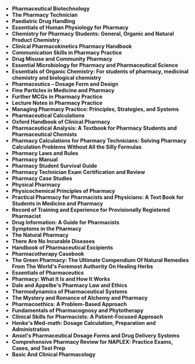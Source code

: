<ul>
                                <li><b><a target="_blank" href="https://github.com/manjunath5496/Pharmacy-Books/blob/master/pharma(1).pdf" style="text-decoration:none;">Pharmaceutical Biotechnology </a></b></li>
                                <li><b><a target="_blank" href="https://github.com/manjunath5496/Pharmacy-Books/blob/master/pharma(2).pdf" style="text-decoration:none;">The Pharmacy Technician</a></b></li>
                                <li><b><a target="_blank" href="https://github.com/manjunath5496/Pharmacy-Books/blob/master/pharma(3).pdf" style="text-decoration:none;">Paediatric Drug Handling</a></b></li>
                               
<li><b><a target="_blank" href="https://github.com/manjunath5496/Pharmacy-Books/blob/master/pharma(4).pdf" style="text-decoration:none;">Essentials of Human Physiology for Pharmacy</a></b></li>
                                <li><b><a target="_blank" href="https://github.com/manjunath5496/Pharmacy-Books/blob/master/pharma(5).pdf" style="text-decoration:none;">Chemistry for Pharmacy Students:
General, Organic and Natural Product Chemistry</a></b></li>
                                
 <li><b><a target="_blank" href="https://github.com/manjunath5496/Pharmacy-Books/blob/master/pharma(6).pdf" style="text-decoration:none;">Clinical Pharmacokinetics Pharmacy Handbook</a></b></li>
                          
<li><b><a target="_blank" href="https://github.com/manjunath5496/Pharmacy-Books/blob/master/pharma(7).pdf" style="text-decoration:none;">Communication Skills in Pharmacy Practice
</a></b></li>
                                <li><b><a target="_blank" href="https://github.com/manjunath5496/Pharmacy-Books/blob/master/pharma(8).pdf" style="text-decoration:none;">Drug Misuse and Community
Pharmacy</a></b></li>
                                <li><b><a target="_blank" href="https://github.com/manjunath5496/Pharmacy-Books/blob/master/pharma(9).pdf" style="text-decoration:none;">Essential Microbiology for Pharmacy and Pharmaceutical Science</a></b></li>
                                
<li><b><a target="_blank" href="https://github.com/manjunath5496/Pharmacy-Books/blob/master/pharma(10).pdf" style="text-decoration:none;">Essentials of Organic Chemistry: For students of pharmacy, medicinal chemistry and biological chemistry</a></b></li>  
        
<li><b><a target="_blank" href="https://github.com/manjunath5496/Pharmacy-Books/blob/master/pharma(11).pdf" style="text-decoration:none;">Pharmaceutics – Dosage Form and Design</a></b></li>
                                <li><b><a target="_blank" href="https://github.com/manjunath5496/Pharmacy-Books/blob/master/pharma(12).pdf" style="text-decoration:none;">Fine Particles in Medicine and Pharmacy </a></b></li>
 <li><b><a target="_blank" href="https://github.com/manjunath5496/Pharmacy-Books/blob/master/pharma(13).pdf" style="text-decoration:none;">Further MCQs in Pharmacy Practice</a></b></li> 
 
  <li><b><a target="_blank" href="https://github.com/manjunath5496/Pharmacy-Books/blob/master/pharma(14).pdf" style="text-decoration:none;">Lecture Notes in Pharmacy Practice</a></b></li> 
 
 <li><b><a target="_blank" href="https://github.com/manjunath5496/Pharmacy-Books/blob/master/pharma(15).pdf" style="text-decoration:none;">Managing Pharmacy Practice: Principles, Strategies, and Systems</a></b></li>
                                <li><b><a target="_blank" href="https://github.com/manjunath5496/Pharmacy-Books/blob/master/pharma(16).pdf" style="text-decoration:none;">Pharmaceutical Calculations</a></b></li>
                               
<li><b><a target="_blank" href="https://github.com/manjunath5496/Pharmacy-Books/blob/master/pharma(17).pdf" style="text-decoration:none;">Oxford Handbook of Clinical Pharmacy</a></b></li>
                                <li><b><a target="_blank" href="https://github.com/manjunath5496/Pharmacy-Books/blob/master/pharma(18).pdf" style="text-decoration:none;">Pharmaceutical Analysis: A Textbook for Pharmacy Students and Pharmaceutical Chemists </a></b></li>
                                
 <li><b><a target="_blank" href="https://github.com/manjunath5496/Pharmacy-Books/blob/master/pharma(19).pdf" style="text-decoration:none;"> Pharmacy Calculations for Pharmacy Technicians: Solving Pharmacy Calculation Problems Without All the Silly Formulas </a></b></li>
                          
<li><b><a target="_blank" href="https://github.com/manjunath5496/Pharmacy-Books/blob/master/pharma(20).pdf" style="text-decoration:none;">Pharmacy Laws and Rules </a></b></li>

<li><b><a target="_blank" href="https://github.com/manjunath5496/Pharmacy-Books/blob/master/pharma(21).pdf" style="text-decoration:none;">Pharmacy Manual </a></b></li>

<li><b><a target="_blank" href="https://github.com/manjunath5496/Pharmacy-Books/blob/master/pharma(22).pdf" style="text-decoration:none;">Pharmacy Student Survival Guide</a></b></li>
                                <li><b><a target="_blank" href="https://github.com/manjunath5496/Pharmacy-Books/blob/master/pharma(23).rar" style="text-decoration:none;">Pharmacy Technician Exam Certification and Review</a></b></li>
                               
<li><b><a target="_blank" href="https://github.com/manjunath5496/Pharmacy-Books/blob/master/pharma(24).pdf" style="text-decoration:none;">Pharmacy Case Studies</a></b></li>
                                <li><b><a target="_blank" href="https://github.com/manjunath5496/Pharmacy-Books/blob/master/pharma(25).pdf" style="text-decoration:none;">Physical Pharmacy</a></b></li>
                                
 <li><b><a target="_blank" href="https://github.com/manjunath5496/Pharmacy-Books/blob/master/pharma(26).rar" style="text-decoration:none;">Physicochemical Principles of Pharmacy</a></b></li>
                          
<li><b><a target="_blank" href="https://github.com/manjunath5496/Pharmacy-Books/blob/master/pharma(27).pdf" style="text-decoration:none;">Practical Pharmacy for Pharmacists and Physicians: A Text Book for Students in Medicine and Pharmacy</a></b></li>

<li><b><a target="_blank" href="https://github.com/manjunath5496/Pharmacy-Books/blob/master/pharma(28).pdf" style="text-decoration:none;">Record of Training and Experience for Provisionally Registered Pharmacist</a></b></li>

<li><b><a target="_blank" href="https://github.com/manjunath5496/Pharmacy-Books/blob/master/pharma(29).pdf" style="text-decoration:none;">Drug Information: A Guide for Pharmacists</a></b></li>
                                <li><b><a target="_blank" href="https://github.com/manjunath5496/Pharmacy-Books/blob/master/pharma(30).pdf" style="text-decoration:none;">Symptoms in the Pharmacy</a></b></li>
                               
<li><b><a target="_blank" href="https://github.com/manjunath5496/Pharmacy-Books/blob/master/pharma(31).pdf" style="text-decoration:none;">The Natural Pharmacy</a></b></li>
                                <li><b><a target="_blank" href="https://github.com/manjunath5496/Pharmacy-Books/blob/master/pharma(32).pdf" style="text-decoration:none;">There Are No Incurable Diseases</a></b></li>
                                <li><b><a target="_blank" href="https://github.com/manjunath5496/Pharmacy-Books/blob/master/pharma(33).rar" style="text-decoration:none;">Handbook of Pharmaceutical Excipients</a></b></li>
     <li><b><a target="_blank" href="https://github.com/manjunath5496/Pharmacy-Books/blob/master/pharma(34).pdf" style="text-decoration:none;">Pharmacotherapy Casebook</a></b></li>
                              
<li><b><a target="_blank" href="https://github.com/manjunath5496/Pharmacy-Books/blob/master/pharma(35).pdf" style="text-decoration:none;">The Green Pharmacy: The Ultimate Compendium Of Natural Remedies From The World's Foremost Authority On Healing Herbs</a></b></li>

<li><b><a target="_blank" href="https://github.com/manjunath5496/Pharmacy-Books/blob/master/pharma(36).pdf" style="text-decoration:none;">Essentials of Pharmaceutics</a></b></li>
                                <li><b><a target="_blank" href="https://github.com/manjunath5496/Pharmacy-Books/blob/master/pharma(37).pdf" style="text-decoration:none;">Pharmacy: What It Is and How It Works</a></b></li>
   <li><b><a target="_blank" href="https://github.com/manjunath5496/Pharmacy-Books/blob/master/pharma(38).pdf" style="text-decoration:none;">Dale and Appelbe's Pharmacy Law and Ethics</a></b></li>
     <li><b><a target="_blank" href="https://github.com/manjunath5496/Pharmacy-Books/blob/master/pharma(39).pdf" style="text-decoration:none;">Thermodynamics of Pharmaceutical Systems</a></b></li>
                              
<li><b><a target="_blank" href="https://github.com/manjunath5496/Pharmacy-Books/blob/master/pharma(40).pdf" style="text-decoration:none;">The Mystery and Romance of Alchemy and Pharmacy</a></b></li>


  <li><b><a target="_blank" href="https://github.com/manjunath5496/Pharmacy-Books/blob/master/pharma(41).pdf" style="text-decoration:none;">Pharmacoethics: A Problem-Based Approach</a></b></li>
                              
  <li><b><a target="_blank" href="https://github.com/manjunath5496/Pharmacy-Books/blob/master/pharma(42).pdf" style="text-decoration:none;">Fundamentals of Pharmacognosy and Phytotherapy</a></b></li>

   <li><b><a target="_blank" href="https://github.com/manjunath5496/Pharmacy-Books/blob/master/pharma(43).pdf" style="text-decoration:none;">Clinical Skills for Pharmacists: A Patient-Focused Approach</a></b></li>
                              
<li><b><a target="_blank" href="https://github.com/manjunath5496/Pharmacy-Books/blob/master/pharma(44).pdf" style="text-decoration:none;">Henke's Med-math: Dosage Calculation, Preparation and Administration</a></b></li>


  <li><b><a target="_blank" href="https://github.com/manjunath5496/Pharmacy-Books/blob/master/pharma(45).rar" style="text-decoration:none;">Ansel's Pharmaceutical Dosage Forms and Drug Delivery Systems</a></b></li>
                              
  <li><b><a target="_blank" href="https://github.com/manjunath5496/Pharmacy-Books/blob/master/pharma(46).pdf" style="text-decoration:none;">Comprehensive Pharmacy Review for NAPLEX: Practice Exams, Cases, and Test Prep</a></b></li>

  <li><b><a target="_blank" href="https://github.com/manjunath5496/Pharmacy-Books/blob/master/pharma(47).rar" style="text-decoration:none;">Basic And Clinical Pharmacology</a></b></li>

                                                            
</ul>
